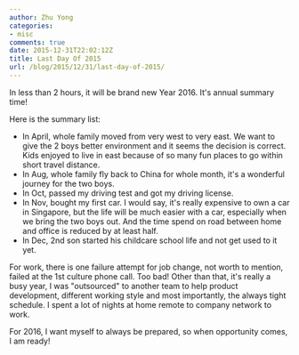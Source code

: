 ```yaml
---
author: Zhu Yong
categories: 
- misc
comments: true
date: 2015-12-31T22:02:12Z
title: Last Day Of 2015
url: /blog/2015/12/31/last-day-of-2015/
---
```


In less than 2 hours, it will be brand new Year 2016. It's annual summary time!

Here is the summary list:

* In April, whole family moved from very west to very east. We want to give the 2 boys better environment and it seems the decision is correct. Kids enjoyed to live in east because of so many fun places to go within short travel distance. 
* In Aug, whole family fly back to China for whole month, it's a wonderful journey for the two boys.  
* In Oct, passed my driving test and got my driving license. 
* In Nov, bought my first car. I would say, it's really expensive to own a car in Singapore, but the life will be much easier with a car, especially when we bring the two boys out. And the time spend on road between home and office is reduced by at least half. 
* In Dec, 2nd son started his childcare school life and not get used to it yet. 

For work, there is one failure attempt for job change, not worth to mention, failed at the 1st culture phone call. Too bad! Other than that, it's really a busy year, I was "outsourced" to another team to help product development, different working style and most importantly, the always tight schedule. I spent a lot of nights at home remote to company network to work.  

For 2016, I want myself to always be prepared, so when opportunity comes, I am ready!
